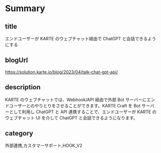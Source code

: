 # Summary

## title

エンドユーザーが KARTE のウェブチャット経由で ChatGPT と会話できるようにする

## blogUrl
https://solution.karte.io/blog/2023/04/talk-chat-gpt-api/

## description

KARTE のウェブチャットでは、Webhook/API 経由で外部 Bot サーバーにエンドユーザーとのやりとりをさせることができます。KARTE Craft を Bot サーバーとして利用し ChatGPT と API 連携することで、エンドユーザーが KARTE のウェブチャット UI を介して ChatGPT と会話できるようになります。

## category

外部連携,カスタマーサポート,HOOK_V2
